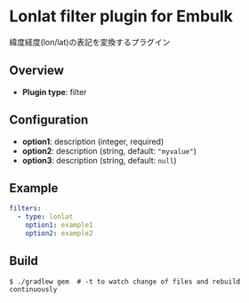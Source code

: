 # Lonlat filter plugin for Embulk

緯度経度(lon/lat)の表記を変換するプラグイン


## Overview

* **Plugin type**: filter

## Configuration

- **option1**: description (integer, required)
- **option2**: description (string, default: `"myvalue"`)
- **option3**: description (string, default: `null`)

## Example

```yaml
filters:
  - type: lonlat
    option1: example1
    option2: example2
```


## Build

```
$ ./gradlew gem  # -t to watch change of files and rebuild continuously
```
